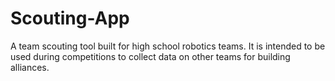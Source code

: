 # Scouting-App
A team scouting tool built for high school robotics teams.  It is intended to be used during competitions to collect data on other teams for building alliances.
